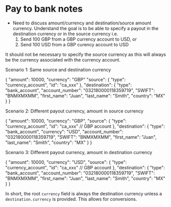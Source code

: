 Pay to bank notes
=================

- Need to discuss amount/currency and destination/source amount currency. Understand the goal is to be able to specify a payout in the destination currency or in the source currency i.e.
  1. Send 100 GBP from a GBP currency account to USD, or
  2. Send 100 USD from a GBP curency account to USD

It should not be necessary to specify the source currency as this will always be the currency associated with the currency account.

Scenario 1: Same source and destination currency

{
    "amount": 10000,
    "currency": "GBP"
    "source": {
        "type": "currency_account",
        "id": "ca_xxx"
    },
    "destination": {
        "type": "bank_account",
        "account_number": "032180000118359719",
        "SWIFT": "BNMXMXMM",
        "first_name": "Juan",
        "last_name": "Smith",
        "country": "MX"
    }
}

Scenario 2: Different payout currency, amount in source currency

{
    "amount": 10000,
    "currency": "GBP",
    "source": {
        "type": "currency_account",
        "id": "ca_xxx" // GBP account
    },
    "destination": {
        "type": "bank_account",
        "currency": "USD",
        "account_number": "032180000118359719",
        "SWIFT": "BNMXMXMM",
        "first_name": "Juan",
        "last_name": "Smith",
        "country": "MX"
    }
}

Scenario 3: Different payout currency, amount in destination currency

{
    "amount": 10000,
    "currency": "USD",
    "source": {
        "type": "currency_account",
        "id": "ca_xxx" // GBP account
    },
    "destination": {
        "type": "bank_account",
        "account_number": "032180000118359719",
        "SWIFT": "BNMXMXMM",
        "first_name": "Juan",
        "last_name": "Smith",
        "country": "MX"
    }
}

In short, the root `currency` field is always the destination currency unless a `destination.currency` is provided. This allows for conversions.

